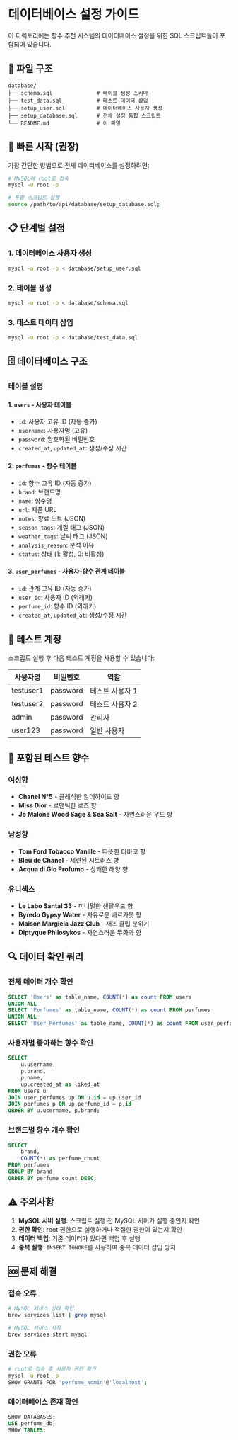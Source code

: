 # 데이터베이스 설정 가이드

이 디렉토리에는 향수 추천 시스템의 데이터베이스 설정을 위한 SQL 스크립트들이 포함되어 있습니다.

## 📁 파일 구조

```
database/
├── schema.sql              # 테이블 생성 스키마
├── test_data.sql           # 테스트 데이터 삽입
├── setup_user.sql          # 데이터베이스 사용자 생성
├── setup_database.sql      # 전체 설정 통합 스크립트
└── README.md               # 이 파일
```

## 🚀 빠른 시작 (권장)

가장 간단한 방법으로 전체 데이터베이스를 설정하려면:

```bash
# MySQL에 root로 접속
mysql -u root -p

# 통합 스크립트 실행
source /path/to/api/database/setup_database.sql;
```

## 📋 단계별 설정

### 1. 데이터베이스 사용자 생성

```bash
mysql -u root -p < database/setup_user.sql
```

### 2. 테이블 생성

```bash
mysql -u root -p < database/schema.sql
```

### 3. 테스트 데이터 삽입

```bash
mysql -u root -p < database/test_data.sql
```

## 🗄️ 데이터베이스 구조

### 테이블 설명

#### 1. `users` - 사용자 테이블
- `id`: 사용자 고유 ID (자동 증가)
- `username`: 사용자명 (고유)
- `password`: 암호화된 비밀번호
- `created_at`, `updated_at`: 생성/수정 시간

#### 2. `perfumes` - 향수 테이블
- `id`: 향수 고유 ID (자동 증가)
- `brand`: 브랜드명
- `name`: 향수명
- `url`: 제품 URL
- `notes`: 향료 노트 (JSON)
- `season_tags`: 계절 태그 (JSON)
- `weather_tags`: 날씨 태그 (JSON)
- `analysis_reason`: 분석 이유
- `status`: 상태 (1: 활성, 0: 비활성)

#### 3. `user_perfumes` - 사용자-향수 관계 테이블
- `id`: 관계 고유 ID (자동 증가)
- `user_id`: 사용자 ID (외래키)
- `perfume_id`: 향수 ID (외래키)
- `created_at`, `updated_at`: 생성/수정 시간

## 🔐 테스트 계정

스크립트 실행 후 다음 테스트 계정을 사용할 수 있습니다:

| 사용자명 | 비밀번호 | 역할 |
|---------|---------|------|
| testuser1 | password | 테스트 사용자 1 |
| testuser2 | password | 테스트 사용자 2 |
| admin | password | 관리자 |
| user123 | password | 일반 사용자 |

## 🌸 포함된 테스트 향수

### 여성향
- **Chanel N°5** - 클래식한 알데하이드 향
- **Miss Dior** - 로맨틱한 로즈 향
- **Jo Malone Wood Sage & Sea Salt** - 자연스러운 우드 향

### 남성향
- **Tom Ford Tobacco Vanille** - 따뜻한 타바코 향
- **Bleu de Chanel** - 세련된 시트러스 향
- **Acqua di Gio Profumo** - 상쾌한 해양 향

### 유니섹스
- **Le Labo Santal 33** - 미니멀한 샌달우드 향
- **Byredo Gypsy Water** - 자유로운 베르가못 향
- **Maison Margiela Jazz Club** - 재즈 클럽 분위기
- **Diptyque Philosykos** - 자연스러운 무화과 향

## 🔍 데이터 확인 쿼리

### 전체 데이터 개수 확인
```sql
SELECT 'Users' as table_name, COUNT(*) as count FROM users
UNION ALL
SELECT 'Perfumes' as table_name, COUNT(*) as count FROM perfumes
UNION ALL
SELECT 'User_Perfumes' as table_name, COUNT(*) as count FROM user_perfumes;
```

### 사용자별 좋아하는 향수 확인
```sql
SELECT 
    u.username,
    p.brand,
    p.name,
    up.created_at as liked_at
FROM users u
JOIN user_perfumes up ON u.id = up.user_id
JOIN perfumes p ON up.perfume_id = p.id
ORDER BY u.username, p.brand;
```

### 브랜드별 향수 개수 확인
```sql
SELECT 
    brand,
    COUNT(*) as perfume_count
FROM perfumes
GROUP BY brand
ORDER BY perfume_count DESC;
```

## ⚠️ 주의사항

1. **MySQL 서버 실행**: 스크립트 실행 전 MySQL 서버가 실행 중인지 확인
2. **권한 확인**: root 권한으로 실행하거나 적절한 권한이 있는지 확인
3. **데이터 백업**: 기존 데이터가 있다면 백업 후 실행
4. **중복 실행**: `INSERT IGNORE`를 사용하여 중복 데이터 삽입 방지

## 🆘 문제 해결

### 접속 오류
```bash
# MySQL 서비스 상태 확인
brew services list | grep mysql

# MySQL 서비스 시작
brew services start mysql
```

### 권한 오류
```bash
# root로 접속 후 사용자 권한 확인
mysql -u root -p
SHOW GRANTS FOR 'perfume_admin'@'localhost';
```

### 데이터베이스 존재 확인
```sql
SHOW DATABASES;
USE perfume_db;
SHOW TABLES;
``` 